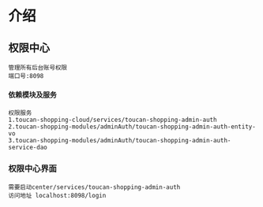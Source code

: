 # 介绍
    
## 权限中心
    管理所有后台账号权限
    端口号:8098
       

#### 依赖模块及服务
    权限服务
    1.toucan-shopping-cloud/services/toucan-shopping-admin-auth
    2.toucan-shopping-modules/adminAuth/toucan-shopping-admin-auth-entity-vo
    3.toucan-shopping-modules/adminAuth/toucan-shopping-admin-auth-service-dao
        
### 权限中心界面
    
    需要启动center/services/toucan-shopping-admin-auth
    访问地址 localhost:8098/login
    
    
    

    
    
    
    
    